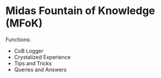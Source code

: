 # Midas Fountain of Knowledge (MFoK)

Functions:
* CoB Logger
* Crystalized Experience
* Tips and Tricks
* Queries and Answers
